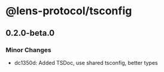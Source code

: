 # @lens-protocol/tsconfig

## 0.2.0-beta.0

### Minor Changes

- dc1350d: Added TSDoc, use shared tsconfig, better types
